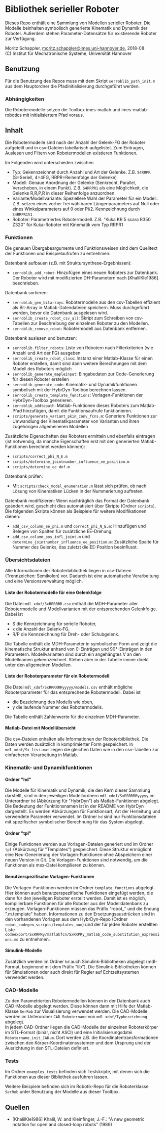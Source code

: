 # Bibliothek serieller Roboter

Dieses Repo enthält eine Sammlung von Modellen serieller Roboter. Die Modelle beinhalten symbolisch generierte Kinematik und Dynamik der Roboter. Außerdem stehen Parameter-Datensätze für existierende Roboter zur Verfügung.

Moritz Schappler, moritz.schappler@imes.uni-hannover.de, 2018-08  
(C) Institut für Mechatronische Systeme, Universität Hannover

## Benutzung

Für die Benutzung des Repos muss mit dem Skript `serroblib_path_init.m` aus dem Hauptordner die Pfadinitialisierung durchgeführt werden.

### Abhängigkeiten

Die Robotermodelle setzen die Toolbox imes-matlab und imes-matlab-robotics mit initialisiertem Pfad voraus.

## Inhalt

Die Robotermodelle sind nach der Anzahl der Gelenk-FG der Roboter aufgeteilt und in csv-Dateien tabellarisch aufgelistet.
Zum Eintragen, Auslesen und Filtern von Robotermodellen existieren Funktionen.

Im Folgenden wird unterschieden zwischen

* Typ: Gekennzeichnet durch Anzahl und Art der Gelenke. Z.B. `S4RRPR` (S=Seriell, 4=4FG, RRPR=Reihenfolge der Gelenke)
* Modell: Genaue Anordnung der Gelenke (Senkrecht, Parallel, Verschoben, in einem Punkt). Z.B. `S4RRPR1` als eine Möglichkeit, die Gelenke R,R,P,R in dieser Reihenfolge anzuordnen.
* Variante/Modellvariante: Speziellere Wahl der Parameter für ein Modell. Z.B. setzen eines vorher frei wählbaren Längenparameters auf Null oder eines Winkelparameters auf 0 oder Pi/2. Kennzeichnung durch `S4RRPR1V1`
* Roboter: Parametriertes Robotermodell. Z.B. "Kuka KR 5 scara R350 Z320" für Kuka-Roboter mit Kinematik vom Typ RRPR1

### Funktionen

Die genauen Übergabeargumente und Funktionsweisen sind dem Quelltext der Funktionen und Beispielaufrufen zu entnehmen.

Datenbank aufbauen (z.B. mit Struktursynthese-Ergebnissen):
* `serroblib_add_robot`: Hinzufügen eines neuen Roboters zur Datenbank. Der Roboter wird mit modifizierten DH-Parametern nach [KhalilKle1986] beschrieben.

Datenbank sortieren:
* `serroblib_gen_bitarrays`: Robotermodelle aus den csv-Tabellen effizient als Bit-Array in Matlab-Datendateien speichern. Muss durchgeführt werden, bevor die Datenbank ausgelesen wird.
* `serroblib_create_robot_csv_all`: Skript zum Schreiben von csv-Tabellen zur Beschreibung der einzelnen Roboter zu den Modellen.
* `serroblib_remove_robot`: Robotermodell aus Datenbank entfernen.

Datenbank auslesen und benutzen:
* `serroblib_filter_robots`: Liste von Robotern nach Filterkriterien (wie Anzahl und Art der FG) ausgeben
* `serroblib_create_robot_class`: Instanz einer Matlab-Klasse für einen Roboter erstellen, damit sind dann weitere Berechnungen mit dem Modell des Roboters möglich
* `serroblib_generate_mapleinput`: Eingabedaten zur Code-Generierung für diesen Roboter erstellen
* `serroblib_generate_code`: Kinematik- und Dynamikfunktionen symbolisch mit der HybrDyn-Toolbox berechnen lassen.
* `serroblib_create_template_functions`: Vorlagen-Funktionen der HybrDyn-Toolbox generieren.
* `serroblib_addtopath`: Matlab-Funktionen dieses Roboters zum Matlab-Pfad hinzufügen, damit die Funktionsaufrufe funktionieren.
* `scripts/generate_variant_pkin_conv_fcns.m`: Generiere Funktionen zur Umwandlung der Kinematikparameter von Varianten und ihren zugehörigen allgemeineren Modellen

Zusätzliche Eigenschaften des Roboters ermitteln und ebenfalls eintragen (ist notwendig, da manche Eigenschaften erst mit den generierten Matlab-Funktionen berechnet werden können): 
* `scripts/correct_phi_N_E.m`
* `scripts/determine_jointnumber_influence_ee_position.m`
* `scripts/determine_ee_dof.m`

Datenbank prüfen:
* Mit `scripts/check_model_enumeration.m` lässt sich prüfen, ob nach Lösung von Kinematiken Lücken in der Nummerierung auftreten.

Datenbank modifizieren: Wenn nachträglich das Format der Datenbank geändert wird, geschieht dies automatisiert über Skripte (Ordner `scripts`). Die folgenden Skripte können als Beispiele für weitere Modifikationen dienen:
* `add_csv_column_ee_phi.m` und `correct_phi_N_E.m`: Hinzufügen und Belegen von Spalten für zusätzliche EE-Drehung
* `add_csv_column_pos_infl_joint.m` und `determine_jointnumber_influence_ee_position.m`: Zusätzliche Spalte für Nummer des Gelenks, das zuletzt die EE-Position beeinflusst.

### Übersichtsdateien

Alle Informationen der Roboterbibliothek liegen in csv-Dateien (Trennzeichen: Semikolon) vor. Dadurch ist eine automatische Verarbeitung und eine Versionsverwaltung möglich.

#### Liste der Robotermodelle für eine Gelenkfolge

Die Datei `mdl_xdof/SxRRRRRR.csv` enthält die MDH-Parameter aller Robotermodelle und Modellvarianten mit der entsprechenden Gelenkfolge. Dabei ist

* S die Kennzeichnung für serielle Roboter,
* x die Anzahl der Gelenk-FG,
* R/P die Kennzeichnung für Dreh- oder Schubgelenk.

Die Tabelle enthält die MDH-Parameter in symbolischer Form und zeigt die kinematische Struktur anhand von 0-Einträgen und 90°-Einträgen in den Parametern. Modellvarianten sind durch ein angehängtes V an den Modellnamen gekennzeichnet. Stehen aber in der Tabelle immer direkt unter den allgemeinen Modellen.

#### Liste der Roboterparameter für ein Robotermodell

Die Datei `mdl_xdof/SxRRRRRRyyyyy/models.csv` enthält mögliche Roboterparameter für das entsprechende Robotermodell. Dabei ist

* die Bezeichnung des Modells wie oben,
* y die laufende Nummer des Robotermodells.

Die Tabelle enthält Zahlenwerte für die einzelnen MDH-Parameter.

#### Matlab-Datei mit Modellübersicht

Die csv-Dateien enhalten alle Informationen der Roboterbibliothek. Die Daten werden zusätzlich in komprimierter Form gespeichert. In `mdl_xdof/Sx_list.mat` liegen die gleichen Daten wie in den csv-Tabellen zur einfacheren Verarbeitung in Matlab.

### Kinematik- und Dynamikfunktionen

#### Ordner "hd"

Die Modelle für Kinematik und Dynamik, die den Kern dieser Sammlung darstellt, sind in den jeweiligen Modellordnern `mdl_xdof/SxRRRRRRyyyyy` im Unterordner `hd` (Abkürzung für "HybrDyn") als Matlab-Funktionen abgelegt.
Die Bedeutung der Funktionsnamen ist in der README von HybrDyn dargestellt. Es werden Abkürzungen für Funktionsart, Art der Herleitung und verwendete Parameter verwendet.
Im Ordner `hd` sind nur Funktionsdateien mit spezifischer symbolischer Berechnung für das System abgelegt.

#### Ordner "tpl"

Einige Funktionen werden aus Vorlagen-Dateien generiert und im Ordner `tpl` (Abkürzung für "Templates") gespeichert.
Diese Struktur ermöglicht eine Neu-Generierung der Vorlagen-Funktionen ohne Abspeichern einer neuen Version in Git.
Die Vorlagen-Funktionen sind notwendig, um die Funktionen als mex-Datei kompilieren zu können.

#### Benutzerspezifische Vorlagen-Funktionen

Die Vorlagen-Funktionen werden im Ordner `template_functions` abgelegt.
Hier können auch benutzerspezifische Funktionen eingefügt werden, die dann für den jeweiligen Roboter erstellt werden.
Damit ist es möglich, kompilierbare Funktionen für alle Roboter aus der Modelldatenbank zu erzeugen. Vorlagen-Funktionen müssen das Präfix "robot_" und die Endung ".m.template" haben.
Informationen zu den Ersetzungsausdrücken sind in den vorhandenen Vorlagen aus dem HybrDyn-Repo (Ordner `robot_codegen_scripts/templates_num`) und der für jeden Roboter erstellten Liste `codeexport/SxRRPRy/matlabfcn/SxRRPRy_matlab_code_substitution_expressions.md` zu entnehmen.


#### Simulink-Modelle

Zusätzlich werden im Ordner `hd` auch Simulink-Bibliotheken abgelegt (mdl-Format, beginnend mit dem Präfix "lib"). Die Simulink-Bibliotheken können für Simulationen oder auch direkt für Regler auf Echtzeitsystemen verwendet werden.

### CAD-Modelle

Zu den Parametrierten Robotermodellen können in der Datenbank auch CAD-Modelle abgelegt werden. Diese können dann mit Hilfe der Matlab-Klasse `SerRob` zur Visualisierung verwendet werden.
Die CAD-Modelle werden im Unterordner `CAD_Robotername` von `mdl_xdof/Typbezeichnung` abgelegt.  
In jedem CAD-Ordner liegen die CAD-Modelle der einzelnen Roboterkörper im STL-Format (binär, nicht ASCI) und eine Initialisierungsdatei `Robotername_init_CAD.m`. Dort werden z.B. die Koordinatentransformationen zwischen den Körper-Koordinatensystemen und dem Ursprung und der Ausrichtung in den STL-Dateien definiert.

### Tests

Im Ordner `examples_tests` befinden sich Testskripte, mit denen sich die Funktionen aus dieser Bibliothek ausführen lassen.

Weitere Beispiele befinden sich im Robotik-Repo für die Roboterklasse `SerRob` unter Benutzung der Modelle aus dieser Toolbox.

## Quellen

* [KhalilKle1986] Khalil, W. and Kleinfinger, J.-F.: "A new geometric notation for open and closed-loop robots" (1986) <a name="KhalilKle1986"></a> 

